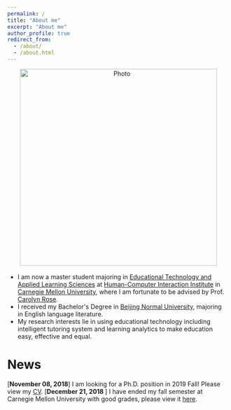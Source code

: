 ```yaml
---
permalink: /
title: "About me"
excerpt: "About me"
author_profile: true
redirect_from: 
  - /about/
  - /about.html
---
```


<p align="center">
  <img src="https://kexin-yang.github.io/files/kexin.jpg?raw=true" alt="Photo" style="width: 450px;"/>
</p>


* I am now a master student majoring in [Educational Technology and Applied Learning Sciences](https://metals.hcii.cmu.edu) at [Human-Computer Interaction Institute](https://hcii.cmu.edu) in [Carnegie Mellon University](https://www.cmu.edu), where I am fortunate to be advised by Prof. 
[Carolyn Rose](http://www.cs.cmu.edu/~cprose/).
* I received my Bachelor's Degree in [Beijing Normal University](https://english.bnu.edu.cn), majoring in English language literature.
* My research interests lie in using educational technology including intelligent tutoring system and learning analytics to make education easy, effective and equal.  

News
===
[<b>November 08, 2018</b>] I am looking for a Ph.D. position in 2019 Fall! Please view my [CV](http://kexin-yang.github.io/files/KexinYang-CV-CMU.pdf).
[<b>December 21, 2018 </b>] I have ended my fall semester at Carnegie Mellon University with good grades, please view it [here](http://kexin-yang.github.io/files/CMU_transcript.pdf).